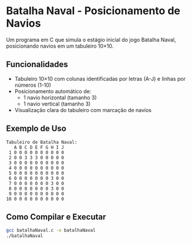 # Batalha Naval - Posicionamento de Navios

Um programa em C que simula o estágio inicial do jogo Batalha Naval, posicionando navios em um tabuleiro 10×10.

## Funcionalidades

- Tabuleiro 10×10 com colunas identificadas por letras (A-J) e linhas por números (1-10)
- Posicionamento automático de:
  - 1 navio horizontal (tamanho 3)
  - 1 navio vertical (tamanho 3)
- Visualização clara do tabuleiro com marcação de navios

## Exemplo de Uso

```
Tabuleiro de Batalha Naval:
   A B C D E F G H I J
 1 0 0 0 0 0 0 0 0 0 0 
 2 0 0 3 3 3 0 0 0 0 0 
 3 0 0 0 0 0 0 0 0 0 0 
 4 0 0 0 0 0 0 0 0 0 0 
 5 0 0 0 0 0 0 0 0 0 0 
 6 0 0 0 0 0 0 0 3 0 0 
 7 0 0 0 0 0 0 0 3 0 0 
 8 0 0 0 0 0 0 0 3 0 0 
 9 0 0 0 0 0 0 0 0 0 0 
10 0 0 0 0 0 0 0 0 0 0 
```

## Como Compilar e Executar

   ```bash
   gcc batalhaNaval.c -o batalhaNaval
   ./batalhaNaval
